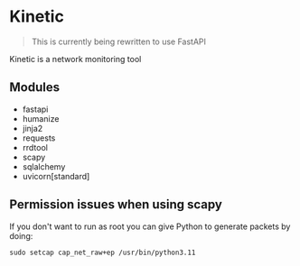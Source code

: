 # Kinetic
> This is currently being rewritten to use FastAPI

Kinetic is a network monitoring tool

## Modules

- fastapi
- humanize
- jinja2
- requests
- rrdtool
- scapy
- sqlalchemy
- uvicorn[standard]

## Permission issues when using scapy

If you don't want to run as root you can give Python to generate packets by doing:

`sudo setcap cap_net_raw+ep /usr/bin/python3.11`
